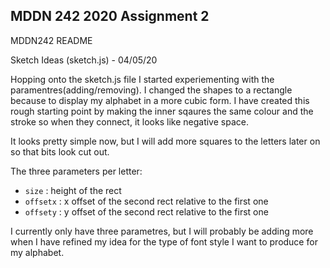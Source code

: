 ## MDDN 242 2020 Assignment 2

MDDN242 README

Sketch Ideas (sketch.js) - 04/05/20

Hopping onto the sketch.js file I started experiementing with the paramentres(adding/removing). I changed the shapes to a rectangle because to display my alphabet in
a more cubic form. I have created this rough starting point by making the inner sqaures the same colour and the stroke so when they connect, it looks like negative space.

It looks pretty simple now, but I will add more squares to the letters later on so that bits look cut out.

The three parameters per letter:
  * `size` : height of the rect
  * `offsetx` : x offset of the second rect relative to the first one
  * `offsety` : y offset of the second rect relative to the first one

I currently only have three parametres, but I will probably be adding more when I have refined my idea for the type of font style I want to produce for my alphabet.
